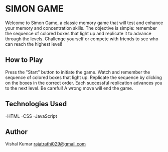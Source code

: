 
# SIMON GAME

Welcome to Simon Game, a classic memory game that will test and enhance your memory and concentration skills. The objective is simple: remember the sequence of colored boxes that light up and replicate it to advance through the levels. Challenge yourself or compete with friends to see who can reach the highest level!


## How to Play
Press the "Start" button to initiate the game.
Watch and remember the sequence of colored boxes that light up.
Replicate the sequence by clicking on the boxes in the correct order.
Each successful replication advances you to the next level.
Be careful! A wrong move will end the game.
## Technologies Used
-HTML
-CSS
-JavaScript

## Author
Vishal Kumar
rajatrathi029@gmail.com
